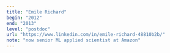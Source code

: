 ```yaml
---
title: "Emile Richard"
begin: "2012"
end: "2013"
level: "postdoc"
url: "https://www.linkedin.com/in/emile-richard-48810b2b/"
note: "now senior ML applied scientist at Amazon"
---
```


